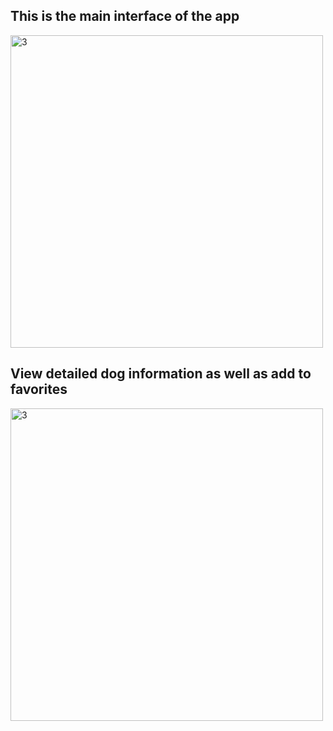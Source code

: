 ## This is the main interface of the app
 
<img width="500" alt="3" src="https://www.linkpicture.com/q/243678887_894585808149564_3134651095879386072_n.jpg">


## View detailed dog information as well as add to favorites
<img width="500" alt="3" src="https://www.linkpicture.com/q/243387876_812204936141281_1825109323577547318_n.jpg">
